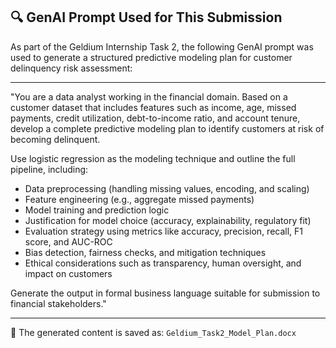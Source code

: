 ## 🔍 GenAI Prompt Used for This Submission

As part of the Geldium Internship Task 2, the following GenAI prompt was used to generate a structured predictive modeling plan for customer delinquency risk assessment:

---

"You are a data analyst working in the financial domain. Based on a customer dataset that includes features such as income, age, missed payments, credit utilization, debt-to-income ratio, and account tenure, develop a complete predictive modeling plan to identify customers at risk of becoming delinquent.

Use logistic regression as the modeling technique and outline the full pipeline, including:
- Data preprocessing (handling missing values, encoding, and scaling)
- Feature engineering (e.g., aggregate missed payments)
- Model training and prediction logic
- Justification for model choice (accuracy, explainability, regulatory fit)
- Evaluation strategy using metrics like accuracy, precision, recall, F1 score, and AUC-ROC
- Bias detection, fairness checks, and mitigation techniques
- Ethical considerations such as transparency, human oversight, and impact on customers

Generate the output in formal business language suitable for submission to financial stakeholders."

---

📎 The generated content is saved as: `Geldium_Task2_Model_Plan.docx`

